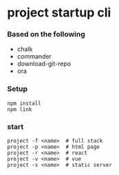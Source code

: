 # project startup cli
### Based on the following
* chalk
* commander
* download-git-repo
* ora

### Setup
```
npm install
npm link
```

### start
```
project -f <name>  # full stack
project -p <name>  # html page
project -r <name>  # react
project -v <name>  # vue
project -s <name>  # static server
```